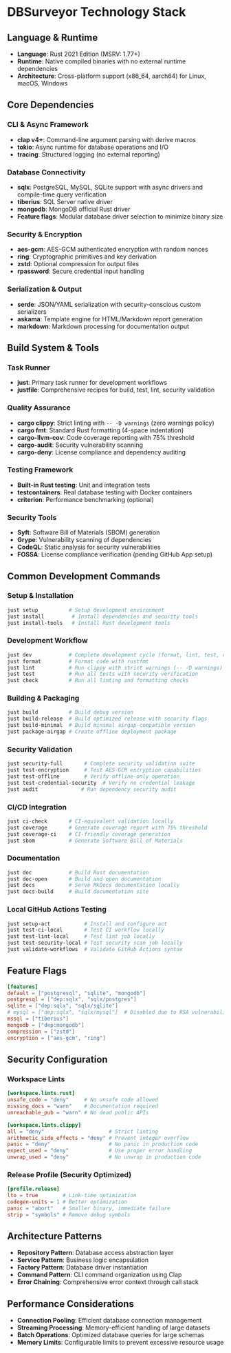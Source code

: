 # DBSurveyor Technology Stack

## Language & Runtime

- **Language**: Rust 2021 Edition (MSRV: 1.77+)
- **Runtime**: Native compiled binaries with no external runtime dependencies
- **Architecture**: Cross-platform support (x86_64, aarch64) for Linux, macOS, Windows

## Core Dependencies

### CLI & Async Framework

- **clap v4+**: Command-line argument parsing with derive macros
- **tokio**: Async runtime for database operations and I/O
- **tracing**: Structured logging (no external reporting)

### Database Connectivity

- **sqlx**: PostgreSQL, MySQL, SQLite support with async drivers and compile-time query verification
- **tiberius**: SQL Server native driver
- **mongodb**: MongoDB official Rust driver
- **Feature flags**: Modular database driver selection to minimize binary size

### Security & Encryption

- **aes-gcm**: AES-GCM authenticated encryption with random nonces
- **ring**: Cryptographic primitives and key derivation
- **zstd**: Optional compression for output files
- **rpassword**: Secure credential input handling

### Serialization & Output

- **serde**: JSON/YAML serialization with security-conscious custom serializers
- **askama**: Template engine for HTML/Markdown report generation
- **markdown**: Markdown processing for documentation output

## Build System & Tools

### Task Runner

- **just**: Primary task runner for development workflows
- **justfile**: Comprehensive recipes for build, test, lint, security validation

### Quality Assurance

- **cargo clippy**: Strict linting with `-- -D warnings` (zero warnings policy)
- **cargo fmt**: Standard Rust formatting (4-space indentation)
- **cargo-llvm-cov**: Code coverage reporting with 75% threshold
- **cargo-audit**: Security vulnerability scanning
- **cargo-deny**: License compliance and dependency auditing

### Testing Framework

- **Built-in Rust testing**: Unit and integration tests
- **testcontainers**: Real database testing with Docker containers
- **criterion**: Performance benchmarking (optional)

### Security Tools

- **Syft**: Software Bill of Materials (SBOM) generation
- **Grype**: Vulnerability scanning of dependencies
- **CodeQL**: Static analysis for security vulnerabilities
- **FOSSA**: License compliance verification (pending GitHub App setup)

## Common Development Commands

### Setup & Installation

```bash
just setup          # Setup development environment
just install         # Install dependencies and security tools
just install-tools   # Install Rust development tools
```

### Development Workflow

```bash
just dev            # Complete development cycle (format, lint, test, coverage)
just format         # Format code with rustfmt
just lint           # Run clippy with strict warnings (-- -D warnings)
just test           # Run all tests with security verification
just check          # Run all linting and formatting checks
```

### Building & Packaging

```bash
just build          # Build debug version
just build-release  # Build optimized release with security flags
just build-minimal  # Build minimal airgap-compatible version
just package-airgap # Create offline deployment package
```

### Security Validation

```bash
just security-full       # Complete security validation suite
just test-encryption     # Test AES-GCM encryption capabilities
just test-offline        # Verify offline-only operation
just test-credential-security  # Verify no credential leakage
just audit              # Run dependency security audit
```

### CI/CD Integration

```bash
just ci-check       # CI-equivalent validation locally
just coverage       # Generate coverage report with 75% threshold
just coverage-ci    # CI-friendly coverage generation
just sbom           # Generate Software Bill of Materials
```

### Documentation

```bash
just doc            # Build Rust documentation
just doc-open       # Build and open documentation
just docs           # Serve MkDocs documentation locally
just docs-build     # Build documentation site
```

### Local GitHub Actions Testing

```bash
just setup-act           # Install and configure act
just test-ci-local       # Test CI workflow locally
just test-lint-local     # Test lint job locally
just test-security-local # Test security scan job locally
just validate-workflows  # Validate GitHub Actions syntax
```

## Feature Flags

```toml
[features]
default = ["postgresql", "sqlite", "mongodb"]
postgresql = ["dep:sqlx", "sqlx/postgres"]
sqlite = ["dep:sqlx", "sqlx/sqlite"]
# mysql = ["dep:sqlx", "sqlx/mysql"]  # Disabled due to RSA vulnerability
mssql = ["tiberius"]
mongodb = ["dep:mongodb"]
compression = ["zstd"]
encryption = ["aes-gcm", "ring"]
```

## Security Configuration

### Workspace Lints

```toml
[workspace.lints.rust]
unsafe_code = "deny"     # No unsafe code allowed
missing_docs = "warn"    # Documentation required
unreachable_pub = "warn" # No dead public APIs

[workspace.lints.clippy]
all = "deny"                     # Strict linting
arithmetic_side_effects = "deny" # Prevent integer overflow
panic = "deny"                   # No panic in production code
expect_used = "deny"             # Use proper error handling
unwrap_used = "deny"             # No unwrap in production code
```

### Release Profile (Security Optimized)

```toml
[profile.release]
lto = true        # Link-time optimization
codegen-units = 1 # Better optimization
panic = "abort"   # Smaller binary, immediate failure
strip = "symbols" # Remove debug symbols
```

## Architecture Patterns

- **Repository Pattern**: Database access abstraction layer
- **Service Pattern**: Business logic encapsulation
- **Factory Pattern**: Database driver instantiation
- **Command Pattern**: CLI command organization using Clap
- **Error Chaining**: Comprehensive error context through call stack

## Performance Considerations

- **Connection Pooling**: Efficient database connection management
- **Streaming Processing**: Memory-efficient handling of large datasets
- **Batch Operations**: Optimized database queries for large schemas
- **Memory Limits**: Configurable limits to prevent excessive resource usage

